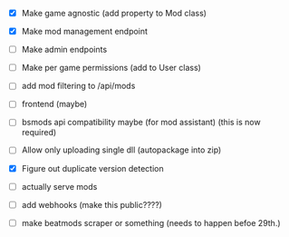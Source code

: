 - [x] Make game agnostic (add property to Mod class)
- [x] Make mod management endpoint
- [ ] Make admin endpoints
- [ ] Make per game permissions (add to User class)
- [ ] add mod filtering to /api/mods

- [ ] frontend (maybe)
- [ ] bsmods api compatibility maybe (for mod assistant) (this is now required)

- [ ] Allow only uploading single dll (autopackage into zip)
- [x] Figure out duplicate version detection
- [ ] actually serve mods
- [ ] add webhooks (make this public????)

- [ ] make beatmods scraper or something (needs to happen befoe 29th.)